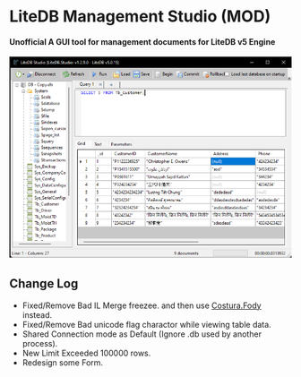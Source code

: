 # LiteDB Management Studio (MOD)

#### Unofficial A GUI tool for management documents for LiteDB v5 Engine

![](https://github.com/KravitzMC/LiteDB.Studio/blob/main/screenshot.png)

## Change Log
- Fixed/Remove Bad IL Merge freezee. and then use [Costura.Fody](https://github.com/Fody/Costura) instead.
- Fixed/Remove Bad unicode flag charactor while viewing table data.
- Shared Connection mode as Default (Ignore .db used by another process).
- New Limit Exceeded 100000 rows.
- Redesign some Form.
